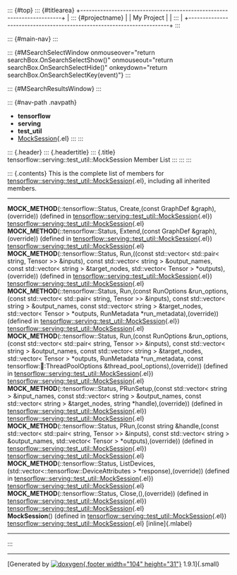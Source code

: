 ::: {#top}
::: {#titlearea}
+-----------------------------------------------------------------------+
| ::: {#projectname}                                                    |
| My Project                                                            |
| :::                                                                   |
+-----------------------------------------------------------------------+
:::

::: {#main-nav}
:::

::: {#MSearchSelectWindow onmouseover="return searchBox.OnSearchSelectShow()" onmouseout="return searchBox.OnSearchSelectHide()" onkeydown="return searchBox.OnSearchSelectKey(event)"}
:::

::: {#MSearchResultsWindow}
:::

::: {#nav-path .navpath}
-   **tensorflow**
-   **serving**
-   **test\_util**
-   [MockSession](classtensorflow_1_1serving_1_1test__util_1_1MockSession.html){.el}
:::
:::

::: {.header}
::: {.headertitle}
::: {.title}
tensorflow::serving::test\_util::MockSession Member List
:::
:::
:::

::: {.contents}
This is the complete list of members for
[tensorflow::serving::test\_util::MockSession](classtensorflow_1_1serving_1_1test__util_1_1MockSession.html){.el},
including all inherited members.

  ---------------------------------------------------------------------------------------------------------------------------------------------------------------------------------------------------------------------------------------------------------------------------------------------------------------------------------------------------------------------------------------------------------------------------------------------------------------------------------------------------------------------- ------------------------------------------------------------------------------------------------------------------- -------------------
  **MOCK\_METHOD**(::tensorflow::Status, Create,(const GraphDef &graph),(override)) (defined in [tensorflow::serving::test\_util::MockSession](classtensorflow_1_1serving_1_1test__util_1_1MockSession.html){.el})                                                                                                                                                                                                                                                                                                       [tensorflow::serving::test\_util::MockSession](classtensorflow_1_1serving_1_1test__util_1_1MockSession.html){.el}   
  **MOCK\_METHOD**(::tensorflow::Status, Extend,(const GraphDef &graph),(override)) (defined in [tensorflow::serving::test\_util::MockSession](classtensorflow_1_1serving_1_1test__util_1_1MockSession.html){.el})                                                                                                                                                                                                                                                                                                       [tensorflow::serving::test\_util::MockSession](classtensorflow_1_1serving_1_1test__util_1_1MockSession.html){.el}   
  **MOCK\_METHOD**(::tensorflow::Status, Run,((const std::vector\< std::pair\< string, Tensor \>\> &inputs), const std::vector\< string \> &output\_names, const std::vector\< string \> &target\_nodes, std::vector\< Tensor \> \*outputs),(override)) (defined in [tensorflow::serving::test\_util::MockSession](classtensorflow_1_1serving_1_1test__util_1_1MockSession.html){.el})                                                                                                                                   [tensorflow::serving::test\_util::MockSession](classtensorflow_1_1serving_1_1test__util_1_1MockSession.html){.el}   
  **MOCK\_METHOD**(::tensorflow::Status, Run,(const RunOptions &run\_options,(const std::vector\< std::pair\< string, Tensor \>\> &inputs), const std::vector\< string \> &output\_names, const std::vector\< string \> &target\_nodes, std::vector\< Tensor \> \*outputs, RunMetadata \*run\_metadata),(override)) (defined in [tensorflow::serving::test\_util::MockSession](classtensorflow_1_1serving_1_1test__util_1_1MockSession.html){.el})                                                                       [tensorflow::serving::test\_util::MockSession](classtensorflow_1_1serving_1_1test__util_1_1MockSession.html){.el}   
  **MOCK\_METHOD**(::tensorflow::Status, Run,(const RunOptions &run\_options,(const std::vector\< std::pair\< string, Tensor \>\> &inputs), const std::vector\< string \> &output\_names, const std::vector\< string \> &target\_nodes, std::vector\< Tensor \> \*outputs, RunMetadata \*run\_metadata, const tensorflow::thread::ThreadPoolOptions &thread\_pool\_options),(override)) (defined in [tensorflow::serving::test\_util::MockSession](classtensorflow_1_1serving_1_1test__util_1_1MockSession.html){.el})   [tensorflow::serving::test\_util::MockSession](classtensorflow_1_1serving_1_1test__util_1_1MockSession.html){.el}   
  **MOCK\_METHOD**(::tensorflow::Status, PRunSetup,(const std::vector\< string \> &input\_names, const std::vector\< string \> &output\_names, const std::vector\< string \> &target\_nodes, string \*handle),(override)) (defined in [tensorflow::serving::test\_util::MockSession](classtensorflow_1_1serving_1_1test__util_1_1MockSession.html){.el})                                                                                                                                                                 [tensorflow::serving::test\_util::MockSession](classtensorflow_1_1serving_1_1test__util_1_1MockSession.html){.el}   
  **MOCK\_METHOD**(::tensorflow::Status, PRun,(const string &handle,(const std::vector\< std::pair\< string, Tensor \>\> &inputs), const std::vector\< string \> &output\_names, std::vector\< Tensor \> \*outputs),(override)) (defined in [tensorflow::serving::test\_util::MockSession](classtensorflow_1_1serving_1_1test__util_1_1MockSession.html){.el})                                                                                                                                                           [tensorflow::serving::test\_util::MockSession](classtensorflow_1_1serving_1_1test__util_1_1MockSession.html){.el}   
  **MOCK\_METHOD**(::tensorflow::Status, ListDevices,(std::vector\<::tensorflow::DeviceAttributes \> \*response),(override)) (defined in [tensorflow::serving::test\_util::MockSession](classtensorflow_1_1serving_1_1test__util_1_1MockSession.html){.el})                                                                                                                                                                                                                                                              [tensorflow::serving::test\_util::MockSession](classtensorflow_1_1serving_1_1test__util_1_1MockSession.html){.el}   
  **MOCK\_METHOD**(::tensorflow::Status, Close,(),(override)) (defined in [tensorflow::serving::test\_util::MockSession](classtensorflow_1_1serving_1_1test__util_1_1MockSession.html){.el})                                                                                                                                                                                                                                                                                                                             [tensorflow::serving::test\_util::MockSession](classtensorflow_1_1serving_1_1test__util_1_1MockSession.html){.el}   
  **MockSession**() (defined in [tensorflow::serving::test\_util::MockSession](classtensorflow_1_1serving_1_1test__util_1_1MockSession.html){.el})                                                                                                                                                                                                                                                                                                                                                                       [tensorflow::serving::test\_util::MockSession](classtensorflow_1_1serving_1_1test__util_1_1MockSession.html){.el}   [inline]{.mlabel}
  ---------------------------------------------------------------------------------------------------------------------------------------------------------------------------------------------------------------------------------------------------------------------------------------------------------------------------------------------------------------------------------------------------------------------------------------------------------------------------------------------------------------------- ------------------------------------------------------------------------------------------------------------------- -------------------
:::

------------------------------------------------------------------------

[Generated by [![doxygen](doxygen.svg){.footer width="104"
height="31"}](https://www.doxygen.org/index.html) 1.9.1]{.small}
